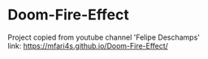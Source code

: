 # Doom-Fire-Effect
Project copied from youtube channel 'Felipe Deschamps'</br>
link: https://mfari4s.github.io/Doom-Fire-Effect/
